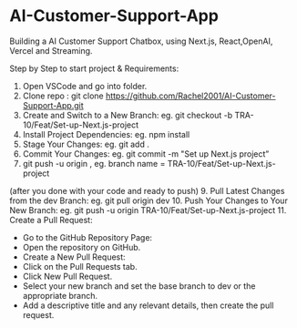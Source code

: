 # AI-Customer-Support-App
Building a  AI Customer Support Chatbox, using Next.js, React,OpenAI, Vercel and Streaming.

Step by Step to start project & Requirements:

1. Open VSCode and go into folder.
2. Clone repo : git clone https://github.com/Rachel2001/AI-Customer-Support-App.git
3. Create and Switch to a New Branch: eg. git checkout -b TRA-10/Feat/Set-up-Next.js-project
5. Install Project Dependencies: eg. npm install
6. Stage Your Changes: eg. git add .
7. Commit Your Changes: eg. git commit -m "Set up Next.js project”
8. git push -u origin <branch-name>, eg. branch name = TRA-10/Feat/Set-up-Next.js-project
   
  (after you done with your code and ready to push)
9. Pull Latest Changes from the dev Branch: eg. git pull origin dev
10. Push Your Changes to Your New Branch: eg. git push -u origin TRA-10/Feat/Set-up-Next.js-project
11. Create a Pull Request:
- Go to the GitHub Repository Page:
- Open the repository on GitHub.
- Create a New Pull Request:
- Click on the Pull Requests tab.
- Click New Pull Request.
- Select your new branch and set the base branch to dev or the appropriate branch.
- Add a descriptive title and any relevant details, then create the pull request.

